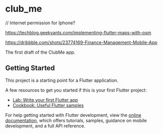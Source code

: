# club_me


// Internet permission for Iphone?



https://techblog.geekyants.com/implementing-flutter-maps-with-osm

https://dribbble.com/shots/23774169-Finance-Management-Mobile-App


The first draft of the ClubMe app.

## Getting Started

This project is a starting point for a Flutter application.

A few resources to get you started if this is your first Flutter project:

- [Lab: Write your first Flutter app](https://docs.flutter.dev/get-started/codelab)
- [Cookbook: Useful Flutter samples](https://docs.flutter.dev/cookbook)

For help getting started with Flutter development, view the
[online documentation](https://docs.flutter.dev/), which offers tutorials,
samples, guidance on mobile development, and a full API reference.
